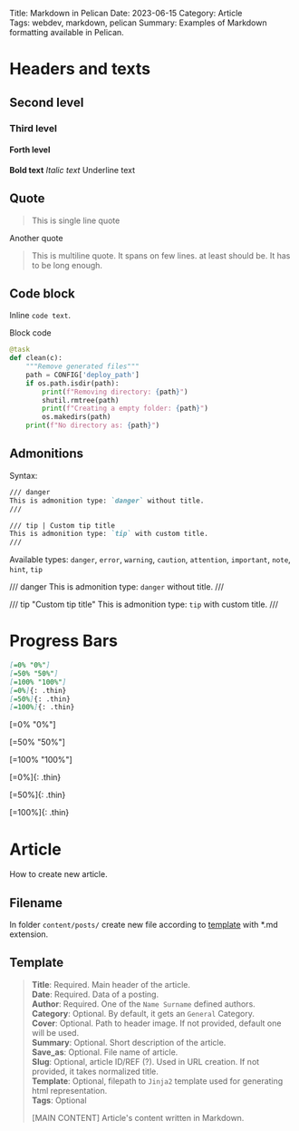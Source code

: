 Title: Markdown in Pelican
Date: 2023-06-15
Category: Article  
Tags: webdev, markdown, pelican
Summary: Examples of Markdown formatting available in Pelican.

# Headers and texts

## Second level

### Third level

#### Forth level

**Bold text**
_Italic text_
Underline text

## Quote

> This is single line quote

Another quote

> This is multiline quote.
> It spans on few lines.
> at least should be.
> It has to be long enough.

## Code block

Inline `code text`.

Block code

```python
@task
def clean(c):
    """Remove generated files"""
    path = CONFIG['deploy_path']
    if os.path.isdir(path):
        print(f"Removing directory: {path}")
        shutil.rmtree(path)
        print(f"Creating a empty folder: {path}")
        os.makedirs(path)
    print(f"No directory as: {path}")
```

## Admonitions

Syntax:

```markdown
/// danger
This is admonition type: `danger` without title.
///

/// tip | Custom tip title
This is admonition type: `tip` with custom title.
///
```

Available types: `danger`, `error`, `warning`, `caution`, `attention`, `important`, `note`, `hint`, `tip`

/// danger
This is admonition type: `danger` without title.
///

/// tip "Custom tip title"
This is admonition type: `tip` with custom title.
///

# Progress Bars

```markdown
[=0% "0%"]
[=50% "50%"]
[=100% "100%"]
[=0%]{: .thin}
[=50%]{: .thin}
[=100%]{: .thin}
```

[=0% "0%"]

[=50% "50%"]

[=100% "100%"]

[=0%]{: .thin}

[=50%]{: .thin}

[=100%]{: .thin}

# Article

How to create new article.

## Filename

In folder `content/posts/` create new file according to [template](#template) with \*.md extension.

## Template

> **Title**: Required. Main header of the article.  
> **Date**: Required. Data of a posting.  
> **Author**: Required. One of the `Name Surname` defined authors.  
> **Category**: Optional. By default, it gets an `General` Category.  
> **Cover**: Optional. Path to header image. If not provided, default one will be used.  
> **Summary**: Optional. Short description of the article.  
> **Save_as**: Optional. File name of article.  
> **Slug**: Optional, article ID/REF (?). Used in URL creation. If not provided, it takes normalized title.  
> **Template**: Optional, filepath to `Jinja2` template used for generating html representation.  
> **Tags**: Optional
>
> [MAIN CONTENT]
> Article's content written in Markdown.

